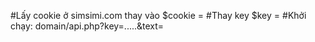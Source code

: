  #Lấy cookie ở simsimi.com thay vào $cookie =
 #Thay key $key =
 #Khởi chạy: domain/api.php?key=.....&text=
